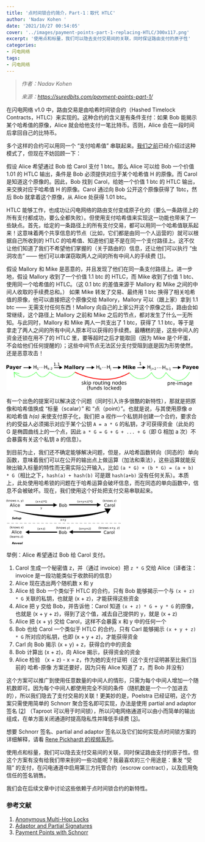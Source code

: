 ```yaml
---
title: '点时间锁合约简介，Part-1：取代 HTLC'
author: 'Nadav Kohen '
date: '2021/10/27 00:54:05'
cover: '../images/payment-points-part-1-replacing-HTLC/300x117.png'
excerpt: '使用点和标量，我们可以隐去支付交易间的关联，同时保证路由支付的原子性'
categories:
- 闪电网络
tags:
- 闪电网络
---
```



> *作者：Nadav Kohen*
> 
> *来源：<https://suredbits.com/payment-points-part-1/>*



在闪电网络 v1.0 中，路由交易是由哈希时间锁合约（Hashed Timelock Contracts，HTLC）来实现的。这种合约的含义是有条件支付：如果 Bob 能揭示某个哈希值的原像，Alice 就会给他支付一笔比特币。否则，Alice 会在一段时间后拿回自己的比特币。

多个这样的合约可以用同一个 “支付哈希值” 串联起来。[我们之前](https://suredbits.com/lightning-network-101-routing/)已经介绍过这种模式了，但现在不妨回顾一下：

假设 Alice 希望通过 Bob 给 Carol 支付 1 btc。那么 Alice 可以给 Bob 一个价值 1.01 的 HTLC 输出，条件是 Bob 必须提供对应于某个哈希值 H 的原像。而 Carol 是知道这个原像的。因此，Bob 找到 Carol，给她一个价值 1 btc 的 HTLC 输出，来交换对应于哈希值 H 的原像。Carol 通过向 Bob 公开这个原像获得了 1btc，然后 Bob 就拿着这个原像，从 Alice 处获得 1.01 btc。

HTLC 能够工作，也成功让闪电网络的路由支付变成原子化的（要么一条路径上的所有支付都成功，要么全都失败）。但使用支付哈希值来实现这一功能也带来了一些缺点。首先，给定的一条路径上的所有支付交易，都可以用同一个哈希值联系起来！这意味着两个共享信息的节点（比如，它们都是由同一个人运营的）就可以根据自己所收到的 HTLC 的哈希值、知道他们是不是在同一个支付路径上。这不仅让他们知道了我们不希望他们掌握的（关于路由的）信息，还让他们可以执行 “虫洞攻击” —— 他们可以串谋窃取两人之间的所有中间人的手续费 [<a href="#note">1</a>]。

假设 Mallory 和 Mike 是恶意的，并且发现了他们在同一条支付路径上。进一步地，假设 Mallory 收到了一个价值 1.1 btc 的 HTLC，而 Mike 收到了价值 1 btc、使用同一个哈希值的 HTLC。（这 0.1 btc 的差值来源于 Mallory 和 Mike 之间的中间人收取的手续费总和。） 如果 Mike 转发了交易、最终用 1 btc 换得了相关哈希值的原像，他可以直接把这个原像交给 Mallory，Mallory 可以（跟上家）拿到 1.1 btc —— 无需支付任何东西！Mallory 向自己的上家公开这个原像之后，路由会如常继续，这个路径上 Mallory 之前和 Mike 之后的节点，都对发生了什么一无所知。与此同时，Mallory 和 Mike 两人一共支出了 1 btc，获得了 1.1 btc，等于是拿走了两人之间的所有中间人原本可以获得的手续费。最糟糕的是，这些中间人的资金还锁在用不了的 HTLC 里，要等超时之后才能取回（因为 Mike 是个坏蛋，不会给他们任何提醒的）；这些中间节点无法区分支付受阻到底是因为形势使然，还是恶意攻击！

![Wormhole Attack](../images/payment-points-part-1-replacing-HTLC/eAttack.png)

有一个出色的提案可以解决这个问题（同时引入许多很酷的新特性），那就是把原像和哈希值换成 “标量（scalar）” 和 “点（point）”。也就是说，与其使用原像 *a* 和哈希值 *h(a)* 来使支付原子化，我们把 a 视作一个私钥并创建一个合约，要求合约的受益人必须揭示对应于某个公钥 `A = a * G` 的私钥，才可获得资金（此处的 G 是椭圆曲线上的一个点，因此 `a * G = G + G + ... + G`（即 G 相加 a 次）不会暴露有关这个私钥 a 的信息）。

到目前为止，我们还不确定能够解决问题，但是，从哈希函数转向（同态的）单向函数，意味着我们可以在公开的输出点上做运算（加法和乘法），这些运算就能反映出输入标量的特性而无需实际公开输入，比如 `(a * G) + (b * G) = (a + b) * G`（相比之下，`hash(a) + hash(b)` 可是跟 `hash(a+b)` 没有任何关系）。本质上，此处使用哈希锁的问题在于哈希运算会破坏信息，而在同态的单向函数中，信息不会被破坏。现在，我们使用这个好处把支付交易串联起来。

![Payment Point](../images/payment-points-part-1-replacing-HTLC/300x117.png)

举例：Alice 希望通过 Bob 给 Carol 支付。

1. Carol 生成一个秘密值 z，并（通过 invoice）把 `z * G` 交给 Alice（译者注：invoice 是一段功能类似于收款码的信息）
2. Alice 现在选出两个随机数 x 和 y
3. Alice 给 Bob 一个类似于 HTLC 的合约，只有 Bob 能够揭示一个与 `(x + z) * G` 关联的私钥，也就是 (x + z)，才能获得这些资金
4. Alice 把 y 交给 Bob，并告诉他：Carol 知道 `(x + z) * G + y * G` 的原像，也就是 (x + y + z)，得到了这个值，减去自己提供的 y，就是 (x + z)
5. Alice 把 (x + y) 交给 Carol，这样不会暴露 x 和 y 中的任何一个
6. Bob 也给 Carol 一个类似于 HTLC 的合约，只有 Carl 能够揭示 `(x + y + z) * G` 所对应的私钥，也即 (x + y + z)，才能获得资金
7. Carl 向 Bob 揭示 (x + y) + z，获得合约中的资金
8. Bob 计算出 (x + z)，向 Alice 揭示，获得资金的资金
9. Alice 检验 （x + z) - x = z，作为她的支付证明（这个支付证明甚至比我们当前的 哈希-原像 方案还要好，因为只有 Alice 知道了 z，而 Bob 并没有）

这个方案可以推广到使用任意数量的中间人的情形，只需为每个中间人增加一个随机数即可。因为每个中间人都使用完全不同的条件（随机数是一个一个加进去的），所以我们隐去了支付交易的关联！更美妙的是，Poelstra 已经证明，这个方案只需使用简单的 Schnorr 聚合签名即可实现，办法是使用 partial and adaptor 签名 [<a href="#note">2</a>] （Taproot 可以用于时间锁），所以闪电网络通道可以由小而简单的输出组成，在单方面关闭通道时提高隐私性并降低手续费 [<a href="#note">3</a>]。

想要 Schnorr 签名、partial and adaptor 签名以及它们如何实现点时间锁方案的详细解释，请看 [Rene Pickhardt 的视频系列](https://www.youtube.com/playlist?list=PLaRKlIqjjguCILECVRXqVhec6yaNYyeMT)。

使用点和标量，我们可以隐去支付交易间的关联，同时保证路由支付的原子性。但这个方案有没有给我们带来别的一些功能呢？我最喜欢的三个用途是：重发 “受阻” 的支付，在闪电通道中启用第三方托管合约（escrow contract），以及启用免信任的签名销售。

我们会在后续文章中讨论这些依赖于点时间锁合约的新特性。

<h3 id="note">参考文献</h3>

1. [Anonymous Multi-Hop Locks](https://eprint.iacr.org/2018/472.pdf)
2. [Adaptor and Partial Signatures](https://github.com/ElementsProject/scriptless-scripts/blob/master/md/multi-hop-locks.md#notation)
3. [Payment Points with Schnorr](https://lists.launchpad.net/mimblewimble/msg00086.html)